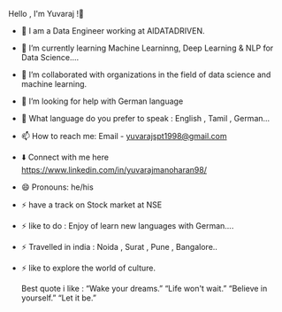  Hello , I'm Yuvaraj !👋
- 🔭 I am a Data Engineer working at AIDATADRIVEN.
- 🌱 I’m currently learning Machine Learninng, Deep Learning & NLP for Data Science....
- 👯 I’m collaborated with organizations in the field of data science and machine learning.
- 🤔 I’m looking for help with German language 
- 💬 What language do you prefer to speak : English , Tamil , German...
- 📫 How to reach me: Email - yuvarajspt1998@gmail.com
- ⬇️ Connect with me here https://www.linkedin.com/in/yuvarajmanoharan98/
- 😄 Pronouns: he/his
- ⚡ have a track on Stock market at NSE
- ⚡ like to do  : Enjoy of learn new languages with German....
- ⚡ Travelled in india : Noida , Surat , Pune , Bangalore..
- ⚡ like to explore the world of culture.
  
  Best quote i like  :  “Wake your dreams.” “Life won't wait.” “Believe in yourself.” “Let it be.”
  
  
